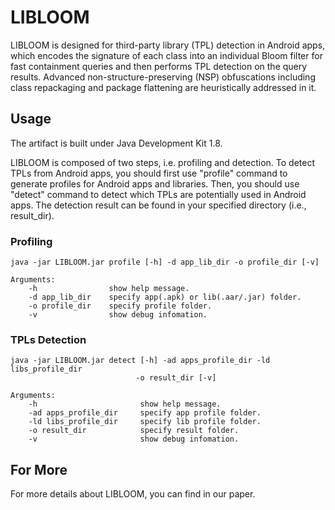 # LIBLOOM
LIBLOOM is designed for third-party library (TPL) detection in Android apps, which encodes the signature of each class into an individual Bloom filter for fast containment queries and then performs TPL detection on the query results. Advanced non-structure-preserving (NSP) obfuscations including class repackaging and package flattening are heuristically addressed in it.

## Usage
The artifact is built under Java Development Kit 1.8. 

LIBLOOM is composed of two steps, i.e. profiling and detection. To detect TPLs from Android apps, you should first use "profile" command to generate profiles for Android apps and libraries. Then, you should use "detect" command to detect which TPLs are potentially used in Android apps. The detection result can be found in your specified directory (i.e., result_dir).   
### Profiling
	java -jar LIBLOOM.jar profile [-h] -d app_lib_dir -o profile_dir [-v]
		
	Arguments:
		-h                show help message.
		-d app_lib_dir    specify app(.apk) or lib(.aar/.jar) folder.
		-o profile_dir    specify profile folder.
		-v                show debug infomation.

### TPLs Detection
	java -jar LIBLOOM.jar detect [-h] -ad apps_profile_dir -ld libs_profile_dir
	 							-o result_dir [-v]
	
	Arguments:
 		-h                    	 show help message.
 		-ad apps_profile_dir  	 specify app profile folder.
 		-ld libs_profile_dir  	 specify lib profile folder.
 		-o result_dir         	 specify result folder.
 		-v                    	 show debug infomation.

## For More
For more details about LIBLOOM, you can find in our paper.